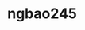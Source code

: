 ---
title: ngbao245
github: https://github.com/ngbao245
mode: dark
transition: 3s
archetype:
  - Little Bit of Everything
---